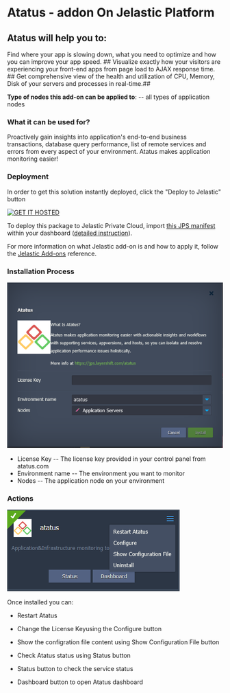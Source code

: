 # Atatus - addon On Jelastic Platform

## Atatus will help you to:
 Find where your app is slowing down, what you need to optimize and how you can improve your app speed. ##
 Visualize exactly how your visitors are experiencing your front-end apps from page load to AJAX response time. ##
 Get comprehensive view of the health and utilization of CPU, Memory, Disk of your servers and processes in real-time.##

**Type of nodes this add-on can be applied to**: 
    -- all types of application nodes

### What it can be used for?

Proactively gain insights into application's end-to-end business transactions, database query performance, list of remote services and errors from every aspect of your environment. Atatus makes application monitoring easier! 

### Deployment
In order to get this solution instantly deployed, click the "Deploy to Jelastic" button

[![GET IT HOSTED](https://raw.githubusercontent.com/jelastic-jps/jpswiki/master/images/getithosted.png)](https://app.j.layershift.co.uk/?manifest=https://github.com/layershift/jps-atatus/master/atatus.jps)

To deploy this package to Jelastic Private Cloud, import [this JPS manifest](https://raw.githubusercontent.com/layershift/jps-atatus/master/atatus.jps) within your dashboard ([detailed instruction](https://docs.jelastic.com/environment-export-import#import)).

For more information on what Jelastic add-on is and how to apply it, follow the [Jelastic Add-ons](https://github.com/jelastic-jps/jpswiki/wiki/Jelastic-Addons) reference.

### Installation Process

![Install](https://raw.githubusercontent.com/layershift/jps-atatus/master/images/atatus.PNG)

* License Key -- The license key provided in your control panel from atatus.com
* Environment name -- The environment you want to monitor
* Nodes -- The application node on your environment

### Actions

![Options](https://raw.githubusercontent.com/layershift/jps-atatus/master/images/button.PNG)

Once installed you can:

* Restart Atatus
* Change the License Keyusing the Configure button
* Show the configration file content using Show Configuration File button
* Check Atatus status using Status button

* Status button to check the service status
* Dashboard button to open Atatus dashboard